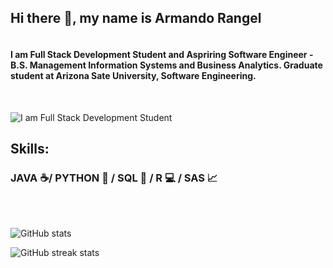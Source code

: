 ## Hi there 👋, my name is Armando Rangel

#### <br> I am Full Stack Development Student and Aspriring Software Engineer - B.S. Management Information Systems and Business Analytics. Graduate student at Arizona Sate University, Software Engineering.
<br>

![I am Full Stack Development Student](https://th.bing.com/th/id/R.72edaa1bb6d52a5bd4d396aed8d0bee1?rik=EQYE5O7QzdUEig&riu=http%3a%2f%2fwww.thedigitalbridges.com%2fwp-content%2fuploads%2f2017%2f09%2ffull-stack-engineer-how-to-become.png&ehk=SWzgP1zU%2fyT13UxU85SE7L7dqyztaoMbqC230e08sfQ%3d&risl=&pid=ImgRaw&r=0&sres=1&sresct=1)


## Skills: 
### JAVA ☕/ PYTHON 🐍 / SQL 🔑 / R 💻 / SAS 📈
<br>
<!-- - 🔭 I’m currently working on this page.  -->
</br>

<!-- [<img src='https://cdn.jsdelivr.net/npm/simple-icons@3.0.1/icons/github.svg' alt='github' height='40'>](https://github.com/JRomeroRangel)   -->

![GitHub stats](https://github-readme-stats.vercel.app/api?username=JRomeroRangel&show_icons=true)  

![GitHub streak stats](https://github-readme-streak-stats.herokuapp.com/?user=JRomeroRangel)  

